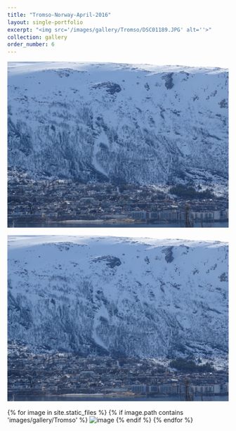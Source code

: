 ```yaml
---
title: "Tromso-Norway-April-2016"
layout: single-portfolio
excerpt: "<img src='/images/gallery/Tromso/DSC01189.JPG' alt=''>"
collection: gallery
order_number: 6
---
```


 <img src='/images/gallery/Tromso/DSC01189.JPG' 
         alt='image' >


  ![Optional Text](/images/gallery/Tromso/DSC01189.JPG)

       
{% for image in site.static_files %}
    {% if image.path contains 'images/gallery/Tromso' %}
    <img src='{{ site.baseurl }}{{ image.path }}' 
           alt='image' >
    {% endif %}
{% endfor %}
